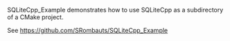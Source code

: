 SQLiteCpp_Example demonstrates how to use SQLiteCpp as a subdirectory of a CMake project.

See https://github.com/SRombauts/SQLiteCpp_Example